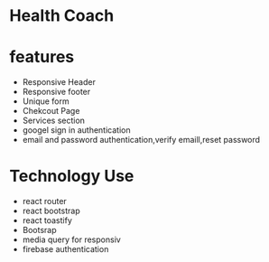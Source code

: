 # Health Coach

# features
* Responsive Header
* Responsive footer
* Unique form
* Chekcout Page
* Services section
* googel sign in authentication 
* email and password authentication,verify emaill,reset password

# Technology Use
* react router
* react bootstrap
* react toastify
* Bootsrap
* media query for responsiv
* firebase authentication 